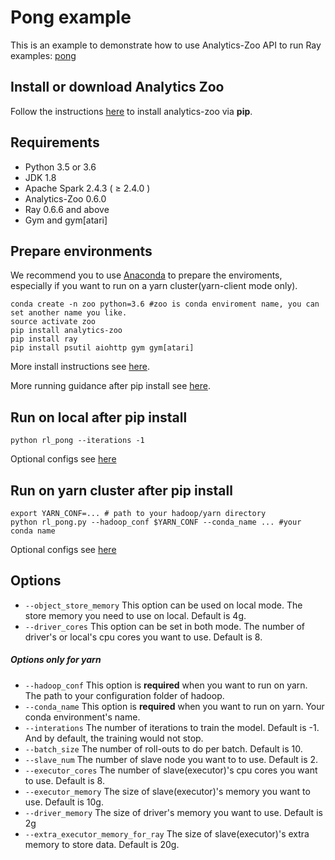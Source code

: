 # Pong example
This is an example to demonstrate how to use Analytics-Zoo API to run Ray examples: 
[pong]("https://gist.github.com/karpathy/a4166c7fe253700972fcbc77e4ea32c5")

## Install or download Analytics Zoo
Follow the instructions [here](https://analytics-zoo.github.io/master/#PythonUserGuide/install/) to install analytics-zoo via __pip__.

## Requirements 
- Python 3.5 or 3.6
- JDK 1.8
- Apache Spark 2.4.3 ( ≥ 2.4.0 )
- Analytics-Zoo 0.6.0
- Ray 0.6.6 and above
- Gym and gym[atari]

## Prepare environments
We recommend you to use [Anaconda](https://www.anaconda.com/distribution/#linux) to prepare the enviroments, especially if you want to run on a yarn cluster(yarn-client mode only). 
```shell script
conda create -n zoo python=3.6 #zoo is conda enviroment name, you can set another name you like.
source activate zoo
pip install analytics-zoo
pip install ray
pip install psutil aiohttp gym gym[atari]
```
More install instructions see [here](https://analytics-zoo.github.io/master/#PythonUserGuide/install/).

More running guidance after pip install see [here](https://analytics-zoo.github.io/master/#PythonUserGuide/run/#run-after-pip-install).

## Run on local after pip install
```
python rl_pong --iterations -1
```
Optional configs see [here](#Options)

## Run on yarn cluster after pip install 
```
export YARN_CONF=... # path to your hadoop/yarn directory
python rl_pong.py --hadoop_conf $YARN_CONF --conda_name ... #your conda name
```
Optional configs see [here](#Options)

## Options
- `--object_store_memory` This option can be used on local mode. The store memory you need to use on local. Default is 4g.
- `--driver_cores` This option can be set in both mode. The number of driver's or local's cpu cores you want to use. Default is 8.
##### Options only for yarn
- `--hadoop_conf` This option is **required** when you want to run on yarn. The path to your configuration folder of hadoop.
- `--conda_name` This option is **required** when you want to run on yarn. Your conda environment's name.
- `--interations` The number of iterations to train the model. Default is -1. And by default, the training would not stop.
- `--batch_size` The number of roll-outs to do per batch. Default is 10.
- `--slave_num` The number of slave node you want to to use. Default is 2.
- `--executor_cores` The number of slave(executor)'s cpu cores you want to use. Default is 8.
- `--executor_memory` The size of slave(executor)'s memory you want to use. Default is 10g.
- `--driver_memory` The size of driver's memory you want to use. Default is 2g
- `--extra_executor_memory_for_ray` The size of slave(executor)'s extra memory to store data. Default is 20g.
